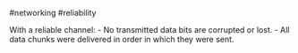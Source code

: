 #networking #reliability 

With a reliable channel:
	- No transmitted data bits are corrupted or lost.
	- All data chunks were delivered in order in which they were sent.
